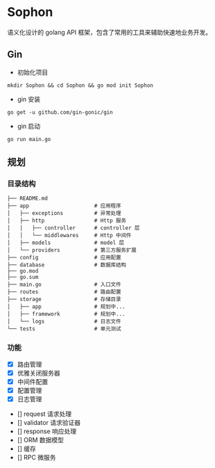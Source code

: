 # Sophon

语义化设计的 golang API 框架，包含了常用的工具来辅助快速地业务开发。

## Gin

* 初始化项目

```
mkdir Sophon && cd Sophon && go mod init Sophon
```

* gin 安装

```
go get -u github.com/gin-gonic/gin
```

* gin 启动

```
go run main.go
```

## 规划

### 目录结构

```
├── README.md               
├── app                     # 应用程序
│   ├── exceptions          # 异常处理
│   ├── http                # Http 服务
│   │   ├── controller      # controller 层
│   │   └── middlewares     # Http 中间件
│   ├── models              # model 层
│   └── providers           # 第三方服务扩展
├── config                  # 应用配置
├── database                # 数据库结构
├── go.mod
├── go.sum
├── main.go                 # 入口文件
├── routes                  # 路由配置
├── storage                 # 存储目录
│   ├── app                 # 规划中...
│   ├── framework           # 规划中...
│   └── logs                # 日志文件
└── tests                   # 单元测试
```

### 功能

- [X] 路由管理 
- [X] 优雅关闭服务器
- [X] 中间件配置
- [X] 配置管理
- [X] 日志管理
- [] request 请求处理
- [] validator 请求验证器 
- [] response 响应处理
- [] ORM 数据模型
- [] 缓存
- [] RPC 微服务
